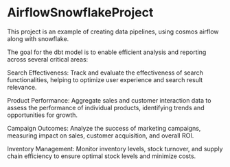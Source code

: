 # AirflowSnowflakeProject
This project is an example of creating data pipelines, using cosmos airflow along with snowflake.

The goal for the dbt model is to enable efficient analysis and reporting across several critical areas:

Search Effectiveness: Track and evaluate the effectiveness of search functionalities, helping to optimize user experience and search result relevance. 

Product Performance: Aggregate sales and customer interaction data to assess the performance of individual products, identifying trends and opportunities for growth. 

Campaign Outcomes: Analyze the success of marketing campaigns, measuring impact on sales, customer acquisition, and overall ROI. 

Inventory Management: Monitor inventory levels, stock turnover, and supply chain efficiency to ensure optimal stock levels and minimize costs. 
